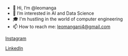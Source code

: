 - 👋 Hi, I’m @leomanga
- 👀 I’m interested in AI and Data Science
- 🎓 I'm hustling in the world of computer engineering
- 📫 How to reach me: leomangani4@gmail.com

[Instagram](https://www.instagram.com/_leomanga_)

[LinkedIn](https://www.linkedin.com/in/leonardo-mangani-b624a722b?utm_source=share&utm_campaign=share_via&utm_content=profile&utm_medium=android_app)